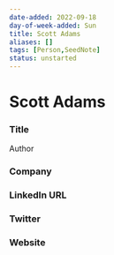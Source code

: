 ```yaml
---
date-added: 2022-09-18
day-of-week-added: Sun
title: Scott Adams
aliases: []
tags: [Person,SeedNote]
status: unstarted
---
```


# Scott Adams

### Title
Author

### Company


### LinkedIn URL


### Twitter


### Website






